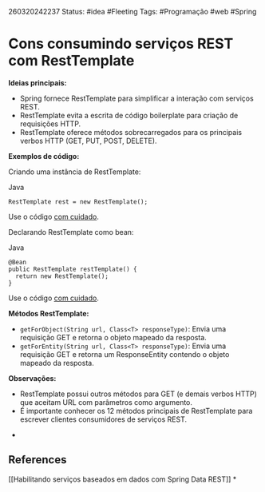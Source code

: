 260320242237
Status: #idea #Fleeting 
Tags:  #Programação #web #Spring 
# Cons consumindo serviços REST com RestTemplate
**Ideias principais:**

- Spring fornece RestTemplate para simplificar a interação com serviços REST.
- RestTemplate evita a escrita de código boilerplate para criação de requisições HTTP.
- RestTemplate oferece métodos sobrecarregados para os principais verbos HTTP (GET, PUT, POST, DELETE).

**Exemplos de código:**

Criando uma instância de RestTemplate:

Java

```
RestTemplate rest = new RestTemplate();
```

Use o código [com cuidado](https://gemini.google.com/faq#coding).

Declarando RestTemplate como bean:

Java

```
@Bean
public RestTemplate restTemplate() {
  return new RestTemplate();
}
```

Use o código [com cuidado](https://gemini.google.com/faq#coding).

**Métodos RestTemplate:**

- `getForObject(String url, Class<T> responseType)`: Envia uma requisição GET e retorna o objeto mapeado da resposta.
- `getForEntity(String url, Class<T> responseType)`: Envia uma requisição GET e retorna um ResponseEntity contendo o objeto mapeado da resposta.

**Observações:**

- RestTemplate possui outros métodos para GET (e demais verbos HTTP) que aceitam URL com parâmetros como argumento.
- É importante conhecer os 12 métodos principais de RestTemplate para escrever clientes consumidores de serviços REST.
*
## References
[[Habilitando serviços baseados em dados com Spring Data REST]]
*
